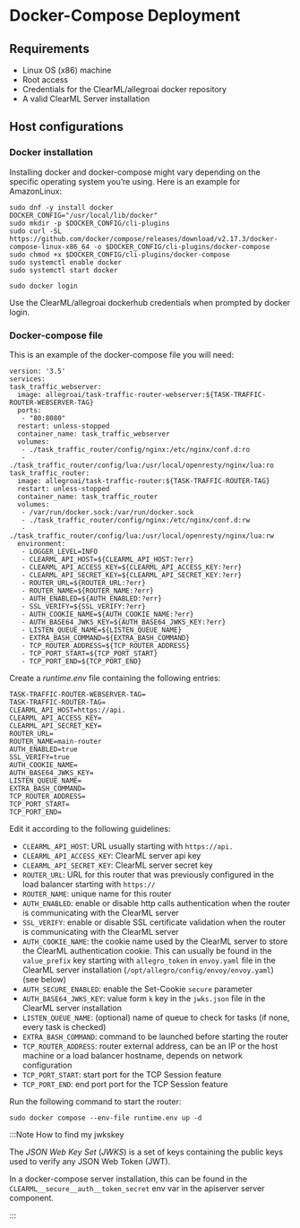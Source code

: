 # Docker-Compose Deployment

## Requirements

* Linux OS (x86) machine  
* Root access  
* Credentials for the ClearML/allegroai docker repository  
* A valid ClearML Server installation

## Host configurations

### Docker installation

Installing docker and docker-compose might vary depending on the specific operating system you’re using. Here is an example for AmazonLinux:

```
sudo dnf -y install docker
DOCKER_CONFIG="/usr/local/lib/docker"
sudo mkdir -p $DOCKER_CONFIG/cli-plugins
sudo curl -SL https://github.com/docker/compose/releases/download/v2.17.3/docker-compose-linux-x86_64 -o $DOCKER_CONFIG/cli-plugins/docker-compose
sudo chmod +x $DOCKER_CONFIG/cli-plugins/docker-compose
sudo systemctl enable docker
sudo systemctl start docker
 
sudo docker login
```

Use the ClearML/allegroai dockerhub credentials when prompted by docker login.

### Docker-compose file

This is an example of the docker-compose file you will need:

```
version: '3.5'
services:
task_traffic_webserver:
  image: allegroai/task-traffic-router-webserver:${TASK-TRAFFIC-ROUTER-WEBSERVER-TAG}
  ports:
   - "80:8080"
  restart: unless-stopped
  container_name: task_traffic_webserver
  volumes:
   - ./task_traffic_router/config/nginx:/etc/nginx/conf.d:ro
   - ./task_traffic_router/config/lua:/usr/local/openresty/nginx/lua:ro
task_traffic_router:
  image: allegroai/task-traffic-router:${TASK-TRAFFIC-ROUTER-TAG}
  restart: unless-stopped
  container_name: task_traffic_router
  volumes:
   - /var/run/docker.sock:/var/run/docker.sock
   - ./task_traffic_router/config/nginx:/etc/nginx/conf.d:rw
   - ./task_traffic_router/config/lua:/usr/local/openresty/nginx/lua:rw
  environment:
   - LOGGER_LEVEL=INFO
   - CLEARML_API_HOST=${CLEARML_API_HOST:?err}
   - CLEARML_API_ACCESS_KEY=${CLEARML_API_ACCESS_KEY:?err}
   - CLEARML_API_SECRET_KEY=${CLEARML_API_SECRET_KEY:?err}
   - ROUTER_URL=${ROUTER_URL:?err}
   - ROUTER_NAME=${ROUTER_NAME:?err}
   - AUTH_ENABLED=${AUTH_ENABLED:?err}
   - SSL_VERIFY=${SSL_VERIFY:?err}
   - AUTH_COOKIE_NAME=${AUTH_COOKIE_NAME:?err}
   - AUTH_BASE64_JWKS_KEY=${AUTH_BASE64_JWKS_KEY:?err}
   - LISTEN_QUEUE_NAME=${LISTEN_QUEUE_NAME}
   - EXTRA_BASH_COMMAND=${EXTRA_BASH_COMMAND}
   - TCP_ROUTER_ADDRESS=${TCP_ROUTER_ADDRESS}
   - TCP_PORT_START=${TCP_PORT_START}
   - TCP_PORT_END=${TCP_PORT_END}

```

Create a *runtime.env* file containing the following entries:

```
TASK-TRAFFIC-ROUTER-WEBSERVER-TAG=
TASK-TRAFFIC-ROUTER-TAG=
CLEARML_API_HOST=https://api.
CLEARML_API_ACCESS_KEY=
CLEARML_API_SECRET_KEY=
ROUTER_URL=
ROUTER_NAME=main-router
AUTH_ENABLED=true
SSL_VERIFY=true
AUTH_COOKIE_NAME=
AUTH_BASE64_JWKS_KEY=
LISTEN_QUEUE_NAME=
EXTRA_BASH_COMMAND=
TCP_ROUTER_ADDRESS=
TCP_PORT_START=
TCP_PORT_END=
```

Edit it according to the following guidelines:

* `CLEARML_API_HOST`: URL usually starting with `https://api.`  
* `CLEARML_API_ACCESS_KEY`: ClearML server api key  
* `CLEARML_API_SECRET_KEY`: ClearML server secret key  
* `ROUTER_URL`: URL for this router that was previously configured in the load balancer starting with `https://`  
* `ROUTER_NAME`: unique name for this router  
* `AUTH_ENABLED`: enable or disable http calls authentication when the router is communicating with the ClearML server  
* `SSL_VERIFY`: enable or disable SSL certificate validation when the router is communicating with the ClearML server  
* `AUTH_COOKIE_NAME`: the cookie name used by the ClearML server to store the ClearML authentication cookie. This can usually be found in the `value_prefix` key starting with `allegro_token` in `envoy.yaml` file in the ClearML server installation (`/opt/allegro/config/envoy/envoy.yaml`) (see below)  
* `AUTH_SECURE_ENABLED`: enable the Set-Cookie `secure` parameter  
* `AUTH_BASE64_JWKS_KEY`: value form `k` key in the `jwks.json` file in the ClearML server installation  
* `LISTEN_QUEUE_NAME`: (optional) name of queue to check for tasks (if none, every task is checked)  
* `EXTRA_BASH_COMMAND`: command to be launched before starting the router  
* `TCP_ROUTER_ADDRESS`: router external address, can be an IP or the host machine or a load balancer hostname, depends on network configuration  
* `TCP_PORT_START`: start port for the TCP Session feature  
* `TCP_PORT_END`: end port port for the TCP Session feature

Run the following command to start the router:

```
sudo docker compose --env-file runtime.env up -d
```

:::Note How to find my jwkskey

The *JSON Web Key Set* (*JWKS*) is a set of keys containing the public keys used to verify any JSON Web Token (JWT).

In a docker-compose server installation, this can be found in the `CLEARML__secure__auth__token_secret` env var in the apiserver server component.

:::


